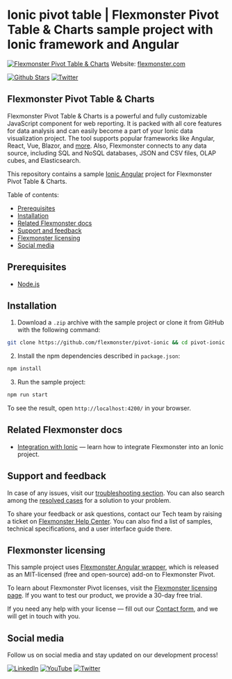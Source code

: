 # Ionic pivot table | Flexmonster Pivot Table & Charts sample project with Ionic framework and Angular

[![Flexmonster Pivot Table & Charts](https://cdn.flexmonster.com/landing.png)](https://www.flexmonster.com?r=sample_ion_ng)
Website: [flexmonster.com](https://www.flexmonster.com?r=sample_ion_ng)

[![Github Stars](https://img.shields.io/github/stars/flexmonster?style=social)](https://github.com/flexmonster) [![Twitter](https://img.shields.io/twitter/follow/Flexmonster?style=social)](https://twitter.com/Flexmonster)

## Flexmonster Pivot Table & Charts

Flexmonster Pivot Table & Charts is a powerful and fully customizable JavaScript component for web reporting. It is packed with all core features for data analysis and can easily become a part of your Ionic data visualization project. The tool supports popular frameworks like Angular, React, Vue, Blazor, and [more](https://www.flexmonster.com/doc/available-tutorials-integration?r=sample_ion_ng). Also, Flexmonster connects to any data source, including SQL and NoSQL databases, JSON and CSV files, OLAP cubes, and Elasticsearch. 

This repository contains a sample [Ionic Angular](https://ionicframework.com/docs/angular/overview) project for Flexmonster Pivot Table & Charts.

Table of contents:

* [Prerequisites](#prerequisites)
* [Installation](#installation)
* [Related Flexmonster docs](#related-flexmonster-docs)
* [Support and feedback](#support-and-feedback)
* [Flexmonster licensing](#flexmonster-licensing)
* [Social media](#social-media)

## Prerequisites

- [Node.js](https://nodejs.org/en/)

## Installation

1. Download a `.zip` archive with the sample project or clone it from GitHub with the following command:

```bash
git clone https://github.com/flexmonster/pivot-ionic && cd pivot-ionic
```

2. Install the npm dependencies described in `package.json`:
```bash
npm install
```

3. Run the sample project:
```bash
npm run start
```

To see the result, open `http://localhost:4200/` in your browser.

## Related Flexmonster docs

- [Integration with Ionic](https://www.flexmonster.com/doc/integration-with-ionic?r=sample_ion_ng) — learn how to integrate Flexmonster into an Ionic project.

## Support and feedback

In case of any issues, visit our [troubleshooting section](https://www.flexmonster.com/doc/typical-errors?r=sample_ion_ng). You can also search among the [resolved cases](https://www.flexmonster.com/technical-support?r=sample_ion_ng) for a solution to your problem.

To share your feedback or ask questions, contact our Tech team by raising a ticket on [Flexmonster Help Center](https://www.flexmonster.com/help-center?r=sample_ion_ng). You can also find a list of samples, technical specifications, and a user interface guide there.

## Flexmonster licensing

This sample project uses [Flexmonster Angular wrapper](https://github.com/flexmonster/ng-flexmonster/), which is released as an MIT-licensed (free and open-source) add-on to Flexmonster Pivot.

To learn about Flexmonster Pivot licenses, visit the [Flexmonster licensing page](https://www.flexmonster.com/pivot-table-editions-and-pricing?r=sample_ion_ng). 
If you want to test our product, we provide a 30-day free trial.

If you need any help with your license — fill out our [Contact form](https://www.flexmonster.com/contact-our-team?r=sample_ion_ng), and we will get in touch with you.

## Social media

Follow us on social media and stay updated on our development process!

[![LinkedIn](https://img.shields.io/badge/LinkedIn-blue?style=for-the-badge&logo=linkedin&logoColor=white)](https://linkedin.com/company/flexmonster) [![YouTube](https://img.shields.io/badge/YouTube-red?style=for-the-badge&logo=youtube&logoColor=white)](https://youtube.com/user/FlexMonsterPivot) [![Twitter](https://img.shields.io/badge/Twitter-blue?style=for-the-badge&logo=twitter&logoColor=white)](https://twitter.com/flexmonster)
